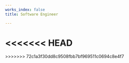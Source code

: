 ```yaml
---
works_index: false
title: Software Engineer

---
```

<<<<<<< HEAD
<Movie />
=======
<SlideShow />
>>>>>>> 72c1a3f30dd8c9508fbb7bf969511c0694c8e4f7
